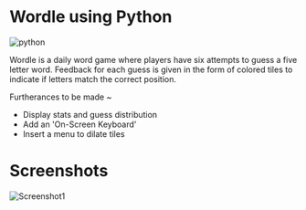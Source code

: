 # Wordle using Python
![python](http://ForTheBadge.com/images/badges/made-with-python.svg)

Wordle is a daily word game where players have six attempts to guess a five letter word. Feedback for each guess is given in the form of colored tiles to indicate if letters match the correct position.

Furtherances to be made ~
-  Display stats and guess distribution
-  Add an 'On-Screen Keyboard'
-  Insert a menu to dilate tiles

# Screenshots
![Screenshot1](https://user-images.githubusercontent.com/98543992/156876287-682a882d-df89-477b-b607-9da5ab62d482.png)
